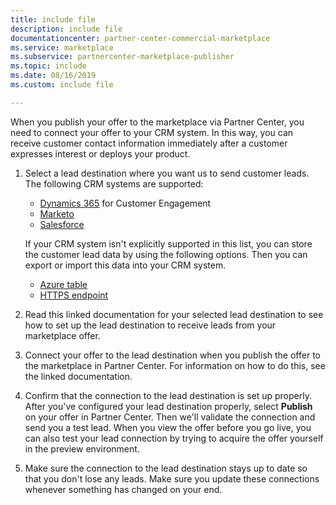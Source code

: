 ```yaml
---
title: include file
description: include file
documentationcenter: partner-center-commercial-marketplace
ms.service: marketplace
ms.subservice: partnercenter-marketplace-publisher
ms.topic: include
ms.date: 08/16/2019
ms.custom: include file

---
```


When you publish your offer to the marketplace via Partner Center, you need to connect your offer to your CRM system. In this way, you can receive customer contact information immediately after a customer expresses interest or deploys your product.

1. Select a lead destination where you want us to send customer leads. The following CRM systems are supported:

    * [Dynamics 365](../commercial-marketplace-lead-management-instructions-dynamics.md) for Customer Engagement
    * [Marketo](../commercial-marketplace-lead-management-instructions-marketo.md)
    * [Salesforce](../commercial-marketplace-lead-management-instructions-salesforce.md)

    If your CRM system isn't explicitly supported in this list, you can store the customer lead data by using the following options. Then you can export or import this data into your CRM system.

    * [Azure table](../commercial-marketplace-lead-management-instructions-azure-table.md)
    * [HTTPS endpoint](../commercial-marketplace-lead-management-instructions-https.md)

2. Read this linked documentation for your selected lead destination to see how to set up the lead destination to receive leads from your marketplace offer.
3. Connect your offer to the lead destination when you publish the offer to the marketplace in Partner Center. For information on how to do this, see the linked documentation.
4. Confirm that the connection to the lead destination is set up properly. After you've configured your lead destination properly, select **Publish** on your offer in Partner Center. Then we'll validate the connection and send you a test lead. When you view the offer before you go live, you can also test your lead connection by trying to acquire the offer yourself in the preview environment.
5. Make sure the connection to the lead destination stays up to date so that you don't lose any leads. Make sure you update these connections whenever something has changed on your end.
